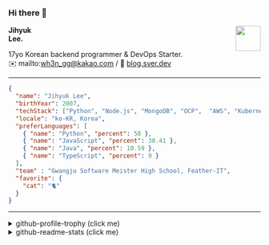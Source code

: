 ### Hi there 👋
<img src="https://github.githubassets.com/images/mona-loading-default.gif" width="50px" align="right">
</a>

**Jihyuk\
Lee.**

17yo Korean backend programmer & DevOps Starter.\
✉️ mailto:wh3n_gg@kakao.com
/ 
🔗 [blog.sver.dev](https://blog.sver.dev)

---

```json
{
  "name": "Jihyuk Lee",
  "birthYear": 2007,
  "techStack": ["Python", "Node.js", "MongoDB", "OCP",  "AWS", "Kubernetes"],
  "locale": "ko-KR, Korea",
  "preferLanguages": [
    { "name": "Python", "percent": 50 },
    { "name": "JavaScript", "percent": 30.41 },
    { "name": "Java", "percent": 10.59 },
    { "name": "TypeScript", "percent": 9 }
  ],
  "team" : "Gwangju Software Meister High School, Feather-IT",
  "favorite": {
    "cat": "🐈"
  }
}
```
---
<details>
  <summary>github-profile-trophy (click me)</summary>
  
![](https://github-profile-trophy.vercel.app/?username=sverdev&row=1&column=8&theme=nord)
  
</details>
<details>
  <summary>github-readme-stats (click me)</summary>
  
<!--START_SECTION:waka-->
![Code Time](http://img.shields.io/badge/Code%20Time-222%20hrs%2053%20mins-blue)

![Lines of code](https://img.shields.io/badge/%EC%A0%80%EB%8A%94%20%EC%97%AC%ED%83%9C%EA%B9%8C%EC%A7%80%20-158.8%20thousand%20%EC%A4%84%EC%9D%98%20%EC%BD%94%EB%93%9C%EB%A5%BC%20%EC%9E%91%EC%84%B1%ED%96%88%EC%96%B4%EC%9A%94.-blue)

**저는 저녁형 인간이에요. 🦉** 

```text
🌞 아침                     42 commits          ███░░░░░░░░░░░░░░░░░░░░░░   11.86 % 
🌆 낮　                     91 commits          ██████░░░░░░░░░░░░░░░░░░░   25.71 % 
🌃 저녁                     158 commits         ███████████░░░░░░░░░░░░░░   44.63 % 
🌙 밤　                     63 commits          ████░░░░░░░░░░░░░░░░░░░░░   17.80 % 
```


📊 **저는 이번주를 이렇게 시간을 보냈어요.** 

```text
🕑︎ Timezone: Asia/Seoul

💬 프로그래밍 언어들: 
TypeScript               3 hrs 54 mins       █████████████████████░░░░   82.18 % 
Java                     27 mins             ██░░░░░░░░░░░░░░░░░░░░░░░   09.77 % 
CSS                      10 mins             █░░░░░░░░░░░░░░░░░░░░░░░░   03.74 % 
Java Properties          7 mins              █░░░░░░░░░░░░░░░░░░░░░░░░   02.47 % 
Python                   2 mins              ░░░░░░░░░░░░░░░░░░░░░░░░░   00.97 % 

🔥 에디터들: 
VS Code                  4 hrs 9 mins        ██████████████████████░░░   87.34 % 
IntelliJ                 36 mins             ███░░░░░░░░░░░░░░░░░░░░░░   12.66 % 

💻 운영 체제들: 
Windows                  4 hrs 45 mins       █████████████████████████   100.00 % 
```


 Last Updated on 09/01/2024 18:37:35 UTC
<!--END_SECTION:waka-->

</details>

</div>

